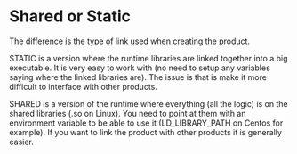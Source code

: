 # Shared or Static

The difference is the type of link used when creating the product.

STATIC is a version where the runtime libraries are linked together into a big executable. It is very easy to work with (no need to setup any variables saying where the linked libraries are). The issue is that is make it more difficult to interface with other products.  

SHARED is a version of the runtime where everything (all the logic) is on the shared libraries (.so on Linux). You need to point at them with an environment variable to be able to use it (LD_LIBRARY_PATH on Centos for example). If you want to link the product with other products it is generally easier.  
